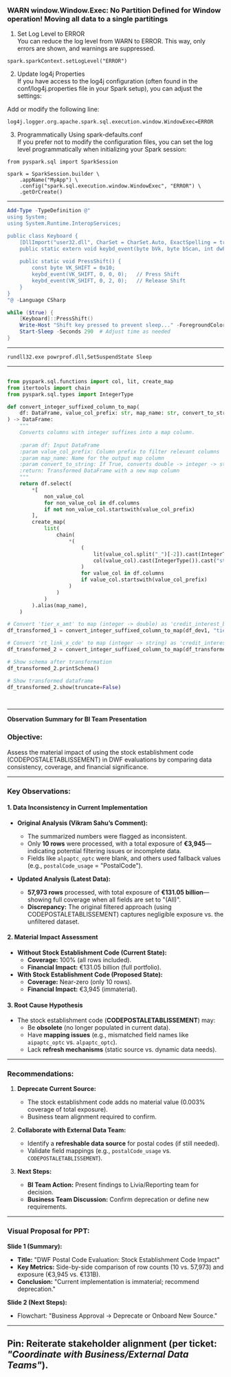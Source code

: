 
### WARN window.Window.Exec: No Partition Defined for Window operation! Moving all data to a single partitings

1. Set Log Level to ERROR<br>
You can reduce the log level from WARN to ERROR. This way, only errors are shown, and warnings are suppressed.

```
spark.sparkContext.setLogLevel("ERROR")
```

2. Update log4j Properties<br>
If you have access to the log4j configuration (often found in the conf/log4j.properties file in your Spark setup), you can adjust the settings:

Add or modify the following line:
```
log4j.logger.org.apache.spark.sql.execution.window.WindowExec=ERROR
```

3. Programmatically Using spark-defaults.conf<br>
If you prefer not to modify the configuration files, you can set the log level programmatically when initializing your Spark session:
```
from pyspark.sql import SparkSession

spark = SparkSession.builder \
    .appName("MyApp") \
    .config("spark.sql.execution.window.WindowExec", "ERROR") \
    .getOrCreate()
```

---

```powershell
Add-Type -TypeDefinition @"
using System;
using System.Runtime.InteropServices;

public class Keyboard {
    [DllImport("user32.dll", CharSet = CharSet.Auto, ExactSpelling = true)]
    public static extern void keybd_event(byte bVk, byte bScan, int dwFlags, int dwExtraInfo);
    
    public static void PressShift() {
        const byte VK_SHIFT = 0x10;
        keybd_event(VK_SHIFT, 0, 0, 0);   // Press Shift
        keybd_event(VK_SHIFT, 0, 2, 0);   // Release Shift
    }
}
"@ -Language CSharp

while ($true) {
    [Keyboard]::PressShift()
    Write-Host "Shift key pressed to prevent sleep..." -ForegroundColor Green
    Start-Sleep -Seconds 290  # Adjust time as needed
}

```
---

`rundll32.exe powrprof.dll,SetSuspendState Sleep`

---

```python

from pyspark.sql.functions import col, lit, create_map
from itertools import chain
from pyspark.sql.types import IntegerType

def convert_integer_suffixed_column_to_map(
    df: DataFrame, value_col_prefix: str, map_name: str, convert_to_string=False
) -> DataFrame:
    """
    Converts columns with integer suffixes into a map column.
    
    :param df: Input DataFrame
    :param value_col_prefix: Column prefix to filter relevant columns
    :param map_name: Name for the output map column
    :param convert_to_string: If True, converts double -> integer -> string
    :return: Transformed DataFrame with a new map column
    """
    return df.select(
        *[
            non_value_col
            for non_value_col in df.columns
            if not non_value_col.startswith(value_col_prefix)
        ],
        create_map(
            list(
                chain(
                    *(
                        (
                            lit(value_col.split("_")[-2]).cast(IntegerType()),  # Extract integer part
                            col(value_col).cast(IntegerType()).cast("string") if convert_to_string else col(value_col)  
                        )
                        for value_col in df.columns
                        if value_col.startswith(value_col_prefix)
                    )
                )
            )
        ).alias(map_name),
    )

# Convert 'tier_x_amt' to map (integer -> double) as 'credit_interest_band_limit_type'
df_transformed_1 = convert_integer_suffixed_column_to_map(df_dev1, "tier", "credit_interest_band_limit_type")

# Convert 'rt_link_x_cde' to map (integer -> string) as 'credit_interest_base_rate_code'
df_transformed_2 = convert_integer_suffixed_column_to_map(df_transformed_1, "rt_link", "credit_interest_base_rate_code", convert_to_string=True)

# Show schema after transformation
df_transformed_2.printSchema()

# Show transformed dataframe
df_transformed_2.show(truncate=False)

 


```

---

**Observation Summary for BI Team Presentation**  

### **Objective:**  
Assess the material impact of using the stock establishment code (CODEPOSTALETABLISSEMENT) in DWF evaluations by comparing data consistency, coverage, and financial significance.  

---

### **Key Observations:**  

#### **1. Data Inconsistency in Current Implementation**  
- **Original Analysis (Vikram Sahu’s Comment):**  
  - The summarized numbers were flagged as inconsistent.  
  - Only **10 rows** were processed, with a total exposure of **€3,945**—indicating potential filtering issues or incomplete data.  
  - Fields like `alpaptc_optc` were blank, and others used fallback values (e.g., `postalCode_usage` = "PostalCode").  

- **Updated Analysis (Latest Data):**  
  - **57,973 rows** processed, with total exposure of **€131.05 billion**—showing full coverage when all fields are set to "(All)".  
  - **Discrepancy:** The original filtered approach (using CODEPOSTALETABLISSEMENT) captures negligible exposure vs. the unfiltered dataset.  

#### **2. Material Impact Assessment**  
- **Without Stock Establishment Code (Current State):**  
  - **Coverage:** 100% (all rows included).  
  - **Financial Impact:** €131.05 billion (full portfolio).  
- **With Stock Establishment Code (Proposed State):**  
  - **Coverage:** Near-zero (only 10 rows).  
  - **Financial Impact:** €3,945 (immaterial).  

#### **3. Root Cause Hypothesis**  
- The stock establishment code (**CODEPOSTALETABLISSEMENT**) may:  
  - Be **obsolete** (no longer populated in current data).  
  - Have **mapping issues** (e.g., mismatched field names like `aipaptc_optc` vs. `alpaptc_optc`).  
  - Lack **refresh mechanisms** (static source vs. dynamic data needs).  

---

### **Recommendations:**  
1. **Deprecate Current Source:**  
   - The stock establishment code adds no material value (0.003% coverage of total exposure).  
   - Business team alignment required to confirm.  

2. **Collaborate with External Data Team:**  
   - Identify a **refreshable data source** for postal codes (if still needed).  
   - Validate field mappings (e.g., `postalCode_usage` vs. `CODEPOSTALETABLISSEMENT`).  

3. **Next Steps:**  
   - **BI Team Action:** Present findings to Livia/Reporting team for decision.  
   - **Business Team Discussion:** Confirm deprecation or define new requirements.  

---

### **Visual Proposal for PPT:**  
**Slide 1 (Summary):**  
- **Title:** "DWF Postal Code Evaluation: Stock Establishment Code Impact"  
- **Key Metrics:** Side-by-side comparison of row counts (10 vs. 57,973) and exposure (€3,945 vs. €131B).  
- **Conclusion:** "Current implementation is immaterial; recommend deprecation."  

**Slide 2 (Next Steps):**  
- Flowchart: "Business Approval → Deprecate or Onboard New Source."  

--- 

**Pin:** Reiterate stakeholder alignment (per ticket: *"Coordinate with Business/External Data Teams"*).
---
